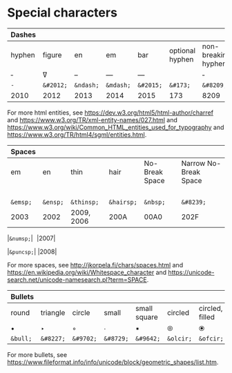 # Special characters

|Dashes|||||||
|:---|:---|:---|:---|:---|:---|:---|
|hyphen|figure|en|em|bar|optional hyphen|non-breaking hyphen|
|&dash;|&#2012;|&ndash;|&mdash;|&horbar;|&#173;|&#8209;|
|`-`|`&#2012;`|`&ndash;`|`&mdash;`|`&#2015;`|`&#173;`|`&#8209;`|
|2010|2012|2013|2014|2015|173|8209|

For more html entities, see <https://dev.w3.org/html5/html-author/charref> and <https://www.w3.org/TR/xml-entity-names/027.html> and <https://www.w3.org/wiki/Common_HTML_entities_used_for_typography> and <https://www.w3.org/TR/html4/sgml/entities.html>.

|Spaces||||||
|:---|:---|:---|:---|:---|:---|
|em|en|thin|hair|No-Break Space|Narrow No-Break Space|
|&emsp;|&ensp;|&thinsp;|&hairsp;|&nbsp;|&#8239;|
|`&emsp;`|`&ensp;`|`&thinsp;`|`&hairsp;`|`&nbsp;`|`&#8239;`|
|2003|2002|2009, 2006|200A|00A0|202F|

|`&numsp;`|&numsp;|2007|

|`&puncsp;`|&puncsp;|2008|

For more spaces, see <http://jkorpela.fi/chars/spaces.html> and <https://en.wikipedia.org/wiki/Whitespace_character>
and <https://unicode-search.net/unicode-namesearch.pl?term=SPACE>.

|Bullets|||||||
|:---|:---|:---|:---|:---|:---|:---|
|round|triangle|circle|small|small square|circled|circled, filled|
|&bull;|&#8227;|&#9702;|&#8729;|&#9642;|&olcir;|&ofcir;|
|`&bull;`|`&#8227;`|`&#9702;`|`&#8729;`|`&#9642;`|`&olcir;`|`&ofcir;`|

For more bullets, see <https://www.fileformat.info/info/unicode/block/geometric_shapes/list.htm>.
